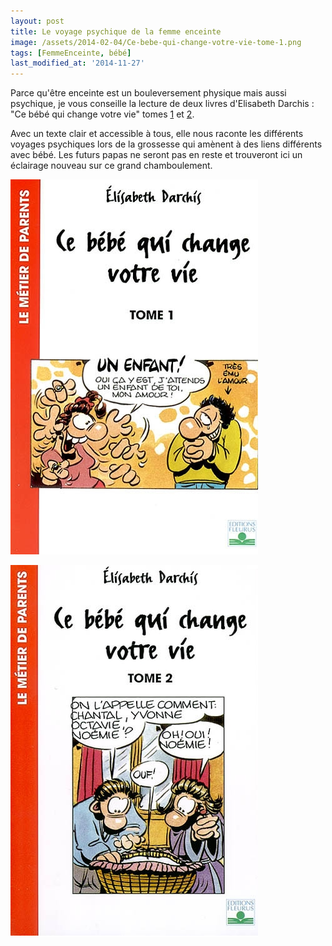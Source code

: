 ```yaml
---
layout: post
title: Le voyage psychique de la femme enceinte
image: /assets/2014-02-04/Ce-bebe-qui-change-votre-vie-tome-1.png
tags: [FemmeEnceinte, bébé]
last_modified_at: '2014-11-27'
---
```


Parce qu'être enceinte est un bouleversement physique mais aussi psychique, je vous conseille la lecture de deux livres d'Elisabeth Darchis : "Ce bébé qui change votre vie" tomes [1](http://livre.fnac.com/a1336630/Elisabeth-Darchis-Ce-bebe-qui-change-votre-vie) et [2](http://livre.fnac.com/a1336631/Elisabeth-Darchis-Ce-bebe-qui-change-votre-vie).

Avec un texte clair et accessible à tous, elle nous raconte les différents voyages psychiques lors de la grossesse qui amènent à des liens différents avec bébé. Les futurs papas ne seront pas en reste et trouveront ici un éclairage nouveau sur ce grand chamboulement.

[![Ce bébé qui change votre vie, tome 1](/assets/2014-02-04/Ce-bebe-qui-change-votre-vie-tome-1.png)](http://livre.fnac.com/a1336630/Elisabeth-Darchis-Ce-bebe-qui-change-votre-vie)

[![Ce bébé qui change votre vie, tome 2](/assets/2014-02-04/Ce-bebe-qui-change-votre-vie-tome-2.png)](http://livre.fnac.com/a1336631/Elisabeth-Darchis-Ce-bebe-qui-change-votre-vie)
